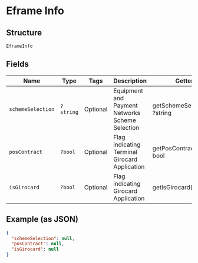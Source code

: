 
# Eframe Info

## Structure

`EframeInfo`

## Fields

| Name | Type | Tags | Description | Getter | Setter |
|  --- | --- | --- | --- | --- | --- |
| `schemeSelection` | `?string` | Optional | Equipment and Payment Networks Scheme Selection | getSchemeSelection(): ?string | setSchemeSelection(?string schemeSelection): void |
| `posContract` | `?bool` | Optional | Flag indicating Terminal Girocard Application | getPosContract(): ?bool | setPosContract(?bool posContract): void |
| `isGirocard` | `?bool` | Optional | Flag indicating Girocard Application | getIsGirocard(): ?bool | setIsGirocard(?bool isGirocard): void |

## Example (as JSON)

```json
{
  "schemeSelection": null,
  "posContract": null,
  "isGirocard": null
}
```

